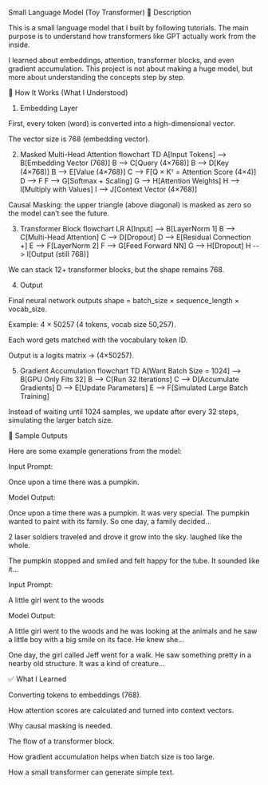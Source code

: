 Small Language Model (Toy Transformer)
📖 Description

This is a small language model that I built by following tutorials. The main purpose is to understand how transformers like GPT actually work from the inside.

I learned about embeddings, attention, transformer blocks, and even gradient accumulation. This project is not about making a huge model, but more about understanding the concepts step by step.

🔑 How It Works (What I Understood)
1. Embedding Layer

First, every token (word) is converted into a high-dimensional vector.

The vector size is 768 (embedding vector).

2. Masked Multi-Head Attention
flowchart TD
  A[Input Tokens] --> B[Embedding Vector (768)]
  B --> C[Query (4×768)]
  B --> D[Key (4×768)]
  B --> E[Value (4×768)]
  C --> F[Q × Kᵀ = Attention Score (4×4)]
  D --> F
  F --> G[Softmax + Scaling]
  G --> H[Attention Weights]
  H --> I[Multiply with Values]
  I --> J[Context Vector (4×768)]


Causal Masking: the upper triangle (above diagonal) is masked as zero so the model can’t see the future.

3. Transformer Block
flowchart LR
  A[Input] --> B[LayerNorm 1]
  B --> C[Multi-Head Attention]
  C --> D[Dropout]
  D --> E[Residual Connection +]
  E --> F[LayerNorm 2]
  F --> G[Feed Forward NN]
  G --> H[Dropout]
  H --> I[Output (still 768)]


We can stack 12+ transformer blocks, but the shape remains 768.

4. Output

Final neural network outputs shape = batch_size × sequence_length × vocab_size.

Example: 4 × 50257 (4 tokens, vocab size 50,257).

Each word gets matched with the vocabulary token ID.

Output is a logits matrix → (4×50257).

5. Gradient Accumulation
flowchart TD
  A[Want Batch Size = 1024] --> B[GPU Only Fits 32]
  B --> C[Run 32 Iterations]
  C --> D[Accumulate Gradients]
  D --> E[Update Parameters]
  E --> F[Simulated Large Batch Training]


Instead of waiting until 1024 samples, we update after every 32 steps, simulating the larger batch size.

📝 Sample Outputs

Here are some example generations from the model:

Input Prompt:

Once upon a time there was a pumpkin.


Model Output:

Once upon a time there was a pumpkin. It was very special. 
The pumpkin wanted to paint with its family. 
So one day, a family decided...

2 laser soldiers traveled and drove it grow into the sky. laughed like the whole.

The pumpkin stopped and smiled and felt happy for the tube. It sounded like it...


Input Prompt:

A little girl went to the woods


Model Output:

A little girl went to the woods and he was looking at the animals 
and he saw a little boy with a big smile on its face. 
He knew she...

One day, the girl called Jeff went for a walk. 
He saw something pretty in a nearby old structure. 
It was a kind of creature...

✅ What I Learned

Converting tokens to embeddings (768).

How attention scores are calculated and turned into context vectors.

Why causal masking is needed.

The flow of a transformer block.

How gradient accumulation helps when batch size is too large.

How a small transformer can generate simple text.
